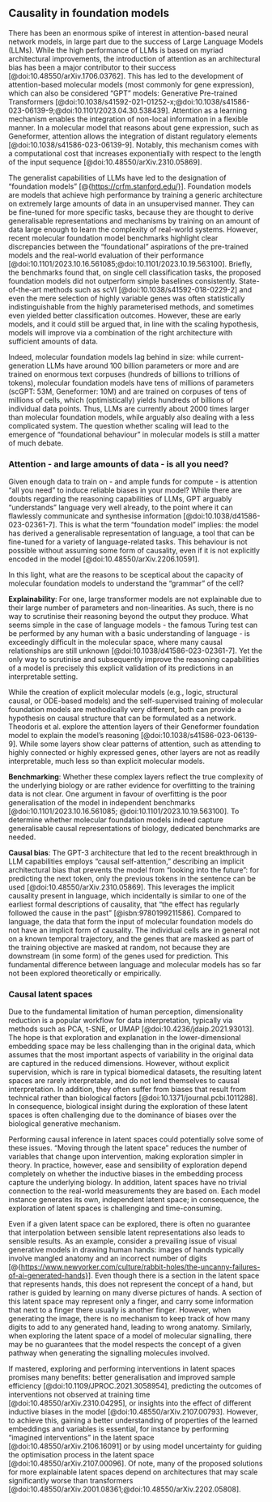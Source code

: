 ## Causality in foundation models

There has been an enormous spike of interest in attention-based neural network models, in large part due to the success of Large Language Models (LLMs).
While the high performance of LLMs is based on myriad architectural improvements, the introduction of attention as an architectural bias has been a major contributor to their success [@doi:10.48550/arXiv.1706.03762].
This has led to the development of attention-based molecular models (most commonly for gene expression), which can also be considered “GPT” models: Generative Pre-trained Transformers [@doi:10.1038/s41592-021-01252-x;@doi:10.1038/s41586-023-06139-9;@doi:10.1101/2023.04.30.538439].
Attention as a learning mechanism enables the integration of non-local information in a flexible manner.
In a molecular model that reasons about gene expression, such as Geneformer, attention allows the integration of distant regulatory elements [@doi:10.1038/s41586-023-06139-9].
Notably, this mechanism comes with a computational cost that increases exponentially with respect to the length of the input sequence [@doi:10.48550/arXiv.2310.05869].

The generalist capabilities of LLMs have led to the designation of “foundation models” [@{https://crfm.stanford.edu/}].
Foundation models are models that achieve high performance by training a generic architecture on extremely large amounts of data in an unsupervised manner.
They can be fine-tuned for more specific tasks, because they are thought to derive generalisable representations and mechanisms by training on an amount of data large enough to learn the complexity of real-world systems.
However, recent molecular foundation model benchmarks highlight clear discrepancies between the “foundational” aspirations of the pre-trained models and the real-world evaluation of their performance [@doi:10.1101/2023.10.16.561085;@doi:10.1101/2023.10.19.563100].
Briefly, the benchmarks found that, on single cell classification tasks, the proposed foundation models did not outperform simple baselines consistently.
State-of-the-art methods such as scVI [@doi:10.1038/s41592-018-0229-2] and even the mere selection of highly variable genes was often statistically indistinguishable from the highly parameterised methods, and sometimes even yielded better classification outcomes.
However, these are early models, and it could still be argued that, in line with the scaling hypothesis, models will improve via a combination of the right architecture with sufficient amounts of data.

Indeed, molecular foundation models lag behind in size: while current-generation LLMs have around 100 billion parameters or more and are trained on enormous text corpuses (hundreds of billions to trillions of tokens), molecular foundation models have tens of millions of parameters (scGPT: 53M, Geneformer: 10M) and are trained on corpuses of tens of millions of cells, which (optimistically) yields hundreds of billions of individual data points.
Thus, LLMs are currently about 2000 times larger than molecular foundation models, while arguably also dealing with a less complicated system.
The question whether scaling will lead to the emergence of “foundational behaviour” in molecular models is still a matter of much debate.

### Attention - and large amounts of data - is all you need?

Given enough data to train on - and ample funds for compute - is attention “all you need” to induce reliable biases in your model?
While there are doubts regarding the reasoning capabilities of LLMs, GPT arguably “understands” language very well already, to the point where it can flawlessly communicate and synthesise information [@doi:10.1038/d41586-023-02361-7].
This is what the term “foundation model” implies: the model has derived a generalisable representation of language, a tool that can be fine-tuned for a variety of language-related tasks.
This behaviour is not possible without assuming some form of causality, even if it is not explicitly encoded in the model [@doi:10.48550/arXiv.2206.10591].

In this light, what are the reasons to be sceptical about the capacity of molecular foundation models to understand the “grammar” of the cell?

**Explainability**: For one, large transformer models are not explainable due to their large number of parameters and non-linearities.
As such, there is no way to scrutinise their reasoning beyond the output they produce.
What seems simple in the case of language models - the famous Turing test can be performed by any human with a basic understanding of language - is exceedingly difficult in the molecular space, where many causal relationships are still unknown [@doi:10.1038/d41586-023-02361-7].
Yet the only way to scrutinise and subsequently improve the reasoning capabilities of a model is precisely this explicit validation of its predictions in an interpretable setting.

While the creation of explicit molecular models (e.g., logic, structural causal, or ODE-based models) and the self-supervised training of molecular foundation models are methodically very different, both can provide a hypothesis on causal structure that can be formulated as a network.
Theodoris et al. explore the attention layers of their Geneformer foundation model to explain the model’s reasoning [@doi:10.1038/s41586-023-06139-9].
While some layers show clear patterns of attention, such as attending to highly connected or highly expressed genes, other layers are not as readily interpretable, much less so than explicit molecular models.

**Benchmarking**: Whether these complex layers reflect the true complexity of the underlying biology or are rather evidence for overfitting to the training data is not clear.
One argument in favour of overfitting is the poor generalisation of the model in independent benchmarks [@doi:10.1101/2023.10.16.561085; @doi:10.1101/2023.10.19.563100].
To determine whether molecular foundation models indeed capture generalisable causal representations of biology, dedicated benchmarks are needed.

**Causal bias**: The GPT-3 architecture that led to the recent breakthrough in LLM capabilities employs “causal self-attention,” describing an implicit architectural bias that prevents the model from “looking into the future”: for predicting the next token, only the previous tokens in the sentence can be used [@doi:10.48550/arXiv.2310.05869].
This leverages the implicit causality present in language, which incidentally is similar to one of the earliest formal descriptions of causality, that “the effect has regularly followed the cause in the past” [@isbn:9780199211586].
Compared to language, the data that form the input of molecular foundation models do not have an implicit form of causality.
The individual cells are in general not on a known temporal trajectory, and the genes that are masked as part of the training objective are masked at random, not because they are downstream (in some form) of the genes used for prediction.
This fundamental difference between language and molecular models has so far not been explored theoretically or empirically.

### Causal latent spaces

Due to the fundamental limitation of human perception, dimensionality reduction is a popular workflow for data interpretation, typically via methods such as PCA, t-SNE, or UMAP [@doi:10.4236/jdaip.2021.93013].
The hope is that exploration and explanation in the lower-dimensional embedding space may be less challenging than in the original data, which assumes that the most important aspects of variability in the original data are captured in the reduced dimensions.
However, without explicit supervision, which is rare in typical biomedical datasets, the resulting latent spaces are rarely interpretable, and do not lend themselves to causal interpretation.
In addition, they often suffer from biases that result from technical rather than biological factors [@doi:10.1371/journal.pcbi.1011288].
In consequence, biological insight during the exploration of these latent spaces is often challenging due to the dominance of biases over the biological generative mechanism.

Performing causal inference in latent spaces could potentially solve some of these issues.
“Moving through the latent space” reduces the number of variables that change upon intervention, making exploration simpler in theory.
In practice, however, ease and sensibility of exploration depend completely on whether the inductive biases in the embedding process capture the underlying biology.
In addition, latent spaces have no trivial connection to the real-world measurements they are based on.
Each model instance generates its own, independent latent space; in consequence, the exploration of latent spaces is challenging and time-consuming.

Even if a given latent space can be explored, there is often no guarantee that interpolation between sensible latent representations also leads to sensible results.
As an example, consider a prevailing issue of visual generative models in drawing human hands: images of hands typically involve mangled anatomy and an incorrect number of digits [@{https://www.newyorker.com/culture/rabbit-holes/the-uncanny-failures-of-ai-generated-hands}].
Even though there is a section in the latent space that represents hands, this does not represent the concept of a hand, but rather is guided by learning on many diverse pictures of hands.
A section of this latent space may represent only a finger, and carry some information that next to a finger there usually is another finger.
However, when generating the image, there is no mechanism to keep track of how many digits to add to any generated hand, leading to wrong anatomy.
Similarly, when exploring the latent space of a model of molecular signalling, there may be no guarantees that the model respects the concept of a given pathway when generating the signalling molecules involved.

If mastered, exploring and performing interventions in latent spaces promises many benefits: better generalisation and improved sample efficiency [@doi:10.1109/JPROC.2021.3058954], predicting the outcomes of interventions not observed at training time [@doi:10.48550/arXiv.2310.04295], or insights into the effect of different inductive biases in the model [@doi:10.48550/arXiv.2107.00793].
However, to achieve this, gaining a better understanding of properties of the learned embeddings and variables is essential, for instance by performing “imagined interventions” in the latent space [@doi:10.48550/arXiv.2106.16091] or by using model uncertainty for guiding the optimisation process in the latent space [@doi:10.48550/arXiv.2107.00096].
Of note, many of the proposed solutions for more explainable latent spaces depend on architectures that may scale significantly worse than transformers [@doi:10.48550/arXiv.2001.08361;@doi:10.48550/arXiv.2202.05808].
